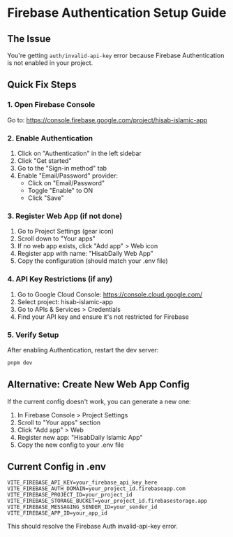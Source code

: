 # Firebase Authentication Setup Guide

## The Issue
You're getting `auth/invalid-api-key` error because Firebase Authentication is not enabled in your project.

## Quick Fix Steps

### 1. Open Firebase Console
Go to: https://console.firebase.google.com/project/hisab-islamic-app

### 2. Enable Authentication
1. Click on "Authentication" in the left sidebar
2. Click "Get started"
3. Go to the "Sign-in method" tab
4. Enable "Email/Password" provider:
   - Click on "Email/Password"
   - Toggle "Enable" to ON
   - Click "Save"

### 3. Register Web App (if not done)
1. Go to Project Settings (gear icon)
2. Scroll down to "Your apps"
3. If no web app exists, click "Add app" > Web icon
4. Register app with name: "HisabDaily Web App"
5. Copy the configuration (should match your .env file)

### 4. API Key Restrictions (if any)
1. Go to Google Cloud Console: https://console.cloud.google.com/
2. Select project: hisab-islamic-app
3. Go to APIs & Services > Credentials
4. Find your API key and ensure it's not restricted for Firebase

### 5. Verify Setup
After enabling Authentication, restart the dev server:
```bash
pnpm dev
```

## Alternative: Create New Web App Config
If the current config doesn't work, you can generate a new one:

1. In Firebase Console > Project Settings
2. Scroll to "Your apps" section
3. Click "Add app" > Web
4. Register new app: "HisabDaily Islamic App"
5. Copy the new config to your .env file

## Current Config in .env
```
VITE_FIREBASE_API_KEY=your_firebase_api_key_here
VITE_FIREBASE_AUTH_DOMAIN=your_project_id.firebaseapp.com
VITE_FIREBASE_PROJECT_ID=your_project_id
VITE_FIREBASE_STORAGE_BUCKET=your_project_id.firebasestorage.app
VITE_FIREBASE_MESSAGING_SENDER_ID=your_sender_id
VITE_FIREBASE_APP_ID=your_app_id
```

This should resolve the Firebase Auth invalid-api-key error.
